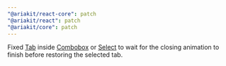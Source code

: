 ```yaml
---
"@ariakit/react-core": patch
"@ariakit/react": patch
"@ariakit/core": patch
---
```


Fixed [Tab](https://ariakit.org/components/tab) inside [Combobox](https://ariakit.org/components/combobox) or [Select](https://ariakit.org/components/select) to wait for the closing animation to finish before restoring the selected tab.
